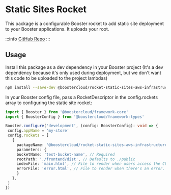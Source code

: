 # Static Sites Rocket

This package is a configurable Booster rocket to add static site deployment to your Booster applications. It uploads your root.

:::info
[GitHub Repo](https://github.com/boostercloud/rocket-static-sites-aws-infrastructure)
:::

## Usage
 
 Install this package as a dev dependency in your Booster project (It's a dev dependency because it's only used during deployment, but we don't want this code to be uploaded to the project lambdas)

 ```bash
 npm install --save-dev @boostercloud/rocket-static-sites-aws-infrastructure
 ```

 In your Booster config file, pass a RocketDescriptor in the config.rockets array to configuring the static site rocket:

 ```typescript
import { Booster } from '@boostercloud/framework-core'
import { BoosterConfig } from '@boostercloud/framework-types'

Booster.configure('development', (config: BoosterConfig): void => {
  config.appName = 'my-store'
  config.rockets = [
    {
      packageName: '@boostercloud/rocket-static-sites-aws-infrastructure', 
      parameters: {
      bucketName: 'test-bucket-name', // Required
      rootPath: './frontend/dist', // Defaults to ./public
      indexFile: 'main.html', // File to render when users access the CLoudFormation URL. Defaults to index.html
      errorFile: 'error.html', // File to render when there's an error. Defaults to 404.html
      }
    },
  ]
})
 ```